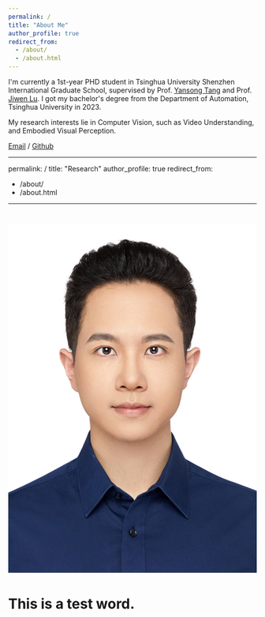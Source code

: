 ```yaml
---
permalink: /
title: "About Me"
author_profile: true
redirect_from: 
  - /about/
  - /about.html
---
```


I'm currently a 1st-year PHD student in Tsinghua University Shenzhen International Graduate School, supervised by Prof. [Yansong Tang](https://andytang15.github.io/) and Prof. [Jiwen Lu](http://ivg.au.tsinghua.edu.cn/Jiwen_Lu/biography.html). I got my bachelor's degree from the Department of Automation, Tsinghua University in 2023.

My research interests lie in Computer Vision, such as Video Understanding, and Embodied Visual Perception.

[Email](mailto:sy-zhang23@mails.tsinghua.edu.cn) / [Github](https://github.com/shiyi-zh0408)

---
permalink: /
title: "Research"
author_profile: true
redirect_from: 
  - /about/
  - /about.html
---
<!--Paper 1-->
# <div class="row">   
#     <div class="column" style="float:left;width:25%"> 
#      	  <img src="../images/zhang.png">
#     </div>
#     <div class="column" style="float:left;width:75%">    
#         This is a test word.  
#     </div> 
# </div>

